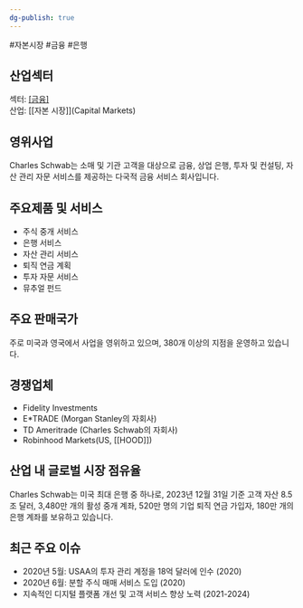 ```yaml
---
dg-publish: true
---
```

#자본시장 #금융 #은행 

## 산업섹터

섹터: [[금융]](Financials)  
산업: [[자본 시장]](Capital Markets)

## 영위사업

Charles Schwab는 소매 및 기관 고객을 대상으로 금융, 상업 은행, 투자 및 컨설팅, 자산 관리 자문 서비스를 제공하는 다국적 금융 서비스 회사입니다.

## 주요제품 및 서비스

- 주식 중개 서비스
- 은행 서비스
- 자산 관리 서비스
- 퇴직 연금 계획
- 투자 자문 서비스
- 뮤추얼 펀드

## 주요 판매국가

주로 미국과 영국에서 사업을 영위하고 있으며, 380개 이상의 지점을 운영하고 있습니다.

## 경쟁업체

- Fidelity Investments
- E*TRADE (Morgan Stanley의 자회사)
- TD Ameritrade (Charles Schwab의 자회사)
- Robinhood Markets(US, [[HOOD]])

## 산업 내 글로벌 시장 점유율

Charles Schwab는 미국 최대 은행 중 하나로, 2023년 12월 31일 기준 고객 자산 8.5조 달러, 3,480만 개의 활성 중개 계좌, 520만 명의 기업 퇴직 연금 가입자, 180만 개의 은행 계좌를 보유하고 있습니다.

## 최근 주요 이슈

- 2020년 5월: USAA의 투자 관리 계정을 18억 달러에 인수 (2020)
- 2020년 6월: 분할 주식 매매 서비스 도입 (2020)
- 지속적인 디지털 플랫폼 개선 및 고객 서비스 향상 노력 (2021-2024)
